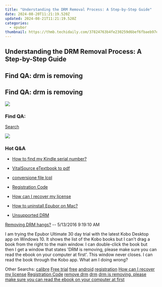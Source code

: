 ```yaml
---
title: "Understanding the DRM Removal Process: A Step-by-Step Guide"
date: 2024-08-20T11:21:19.520Z
updated: 2024-08-21T11:21:19.520Z
categories:
  - epubor
thumbnail: https://thmb.techidaily.com/37824763b4fe230259d6bef6fbaeb97e72f0109764846d4b08ba179c365c9b27.jpg
---
```


## Understanding the DRM Removal Process: A Step-by-Step Guide

## Find QA: drm is removing



## Find QA: drm is removing

<!-- affiliate ads begin -->
<a href="https://shop.copernic.com/order/checkout.php?PRODS=41033101&QTY=1&AFFILIATE=108875&CART=1"><img src="https://secure.2checkout.com/images/merchant/8d30aa96e72440759f74bd2306c1fa3d/Copernic-2023-Affiliate-728x90-Elite.png" border="0"></a>
<!-- affiliate ads end -->
### Find QA:

[Search](http://www.epubor.com/Search.aspx?SystemID=46 "Find QA") 

<!-- affiliate ads begin -->
<a href="https://secure.2checkout.com/order/checkout.php?PRODS=4728277&QTY=1&AFFILIATE=108875&CART=1"><img src="https://secure.avangate.com/images/merchant/f7f07e7dab09533bc71247a5b29a7373/products/1_iDeviceMessageBox.png" border="0"></a>
<!-- affiliate ads end -->
### Hot Q&A

* [How to find my Kindle serial number?](https://tools.techidaily.com/epubor/products/)
* [VitalSource eTextbook to pdf](https://tools.techidaily.com/epubor/products/)
* [conversione file lcpl](https://tools.techidaily.com/epubor/products/)
* [Registration Code](https://tools.techidaily.com/epubor/products/)

* [How can I recover my license](https://tools.techidaily.com/epubor/products/)
* [How to uninstall Epubor on Mac?](https://tools.techidaily.com/epubor/products/)
* [Unsupported DRM](https://tools.techidaily.com/epubor/products/)

[Removing DRM hangs?](https://tools.techidaily.com/epubor/products/) \-- 5/13/2016 9:19:10 AM 

I am trying the Epubor Ultimate 30 day trial with the latest Kobo Desktop app on Windows 10\. It shows the list of the Kobo books but I can't drag a book from the right to the main window. I can double-click the book but then I get a window that states 'DRM is removing, please make sure you can read the ebook on your computer at first'. This window never closes. I can read the book through the Kobo app. What am I doing wrong?

 Other Searchs: [calibre](https://tools.techidaily.com/epubor/products/) [Free trial](https://tools.techidaily.com/epubor/products/) [free](https://tools.techidaily.com/epubor/products/) [android](https://tools.techidaily.com/epubor/products/) [registration](https://tools.techidaily.com/epubor/products/) [How can I recover my license](https://tools.techidaily.com/epubor/products/) [Registration Code](https://tools.techidaily.com/epubor/products/) [remove drm](https://tools.techidaily.com/epubor/products/) [drm](https://tools.techidaily.com/epubor/products/) [drm is removing, please make sure you can read the ebook on your computer at first](https://tools.techidaily.com/epubor/products/)

<ins class="adsbygoogle"
     style="display:block"
     data-ad-format="autorelaxed"
     data-ad-client="ca-pub-7571918770474297"
     data-ad-slot="1223367746"></ins>



<ins class="adsbygoogle"
     style="display:block"
     data-ad-client="ca-pub-7571918770474297"
     data-ad-slot="8358498916"
     data-ad-format="auto"
     data-full-width-responsive="true"></ins>


